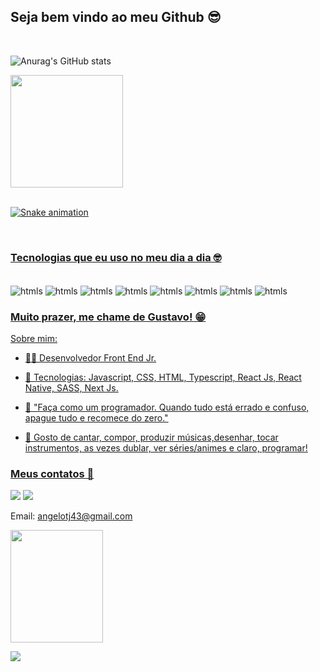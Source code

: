 ## Seja bem vindo ao meu Github 😎 
<br>


![Anurag's GitHub stats](https://github-readme-stats.vercel.app/api?username=SouAngelo&show_icons=true&theme=dracula)



<div>
  <a href="https://github.com/SouAngelo">

  <img height="180em" src="https://github-readme-stats.vercel.app/api/top-langs/?username=SouAngelo&layout=compact&langs_count=7&theme=dracula"/>
</div>
<br>

![Snake animation](https://github.com/SouAngelo/SouAngelo/blob/output/github-contribution-grid-snake.svg)
 
<br>

### Tecnologias que eu uso no meu dia a dia 🤓

<div style='display: inline-block'><br/>
<img align='center' alt='htmls' src='https://img.shields.io/badge/HTML5-E34F26?style=for-the-badge&logo=html5&logoColor=white'>
<img align='center' alt='htmls' src='https://img.shields.io/badge/CSS3-1572B6?style=for-the-badge&logo=css3&logoColor=white'>
<img align='center' alt='htmls' src='https://img.shields.io/badge/JavaScript-F7DF1E?style=for-the-badge&logo=javascript&logoColor=black'>
 <img align='center' alt='htmls' src='https://img.shields.io/badge/TypeScript-007ACC?style=for-the-badge&logo=typescript&logoColor=white'>
 <img align='center' alt='htmls' src='https://img.shields.io/badge/React-20232A?style=for-the-badge&logo=react&logoColor=61DAFB'>
   <img align='center' alt='htmls' src='https://img.shields.io/badge/React_Native-20232A?style=for-the-badge&logo=react&logoColor=61DAFB'>
  <img align='center' alt='htmls' src='https://img.shields.io/badge/Sass-CC6699?style=for-the-badge&logo=sass&logoColor=white'>

  <img align='center' alt='htmls' src='https://img.shields.io/badge/next.js-000000?style=for-the-badge&logo=nextdotjs&logoColor=white'>
</div><br/>


### Muito prazer, me chame de Gustavo! 😁

Sobre mim:

- 👨‍🎓 
Desenvolvedor Front End Jr.

- 🔰 Tecnologias: Javascript, CSS, HTML, Typescript, React Js, React Native, SASS, Next Js. 

- 🤖 "Faça como um programador. Quando tudo está errado e confuso, apague tudo e recomece do zero."

- 🎵 Gosto de cantar, compor, produzir músicas,desenhar, tocar instrumentos, as vezes dublar, ver séries/animes e claro, programar! 

### Meus contatos 📱 <br/>
<a href="https://www.linkedin.com/in/souangelogustavo/"><img src="https://img.shields.io/badge/LinkedIn-0077B5?style=for-the-badge&logo=linkedin&logoColor=white"></a>
<a href='https://www.instagram.com/hirotoofc/'><img src='https://img.shields.io/badge/Instagram-E4405F?style=for-the-badge&logo=instagram&logoColor=white'></a>

Email: angelotj43@gmail.com

<img align="center" width="148" height="180" src="https://media1.tenor.com/images/68e8337fb4eb7e40645d832c64762a8b/tenor.gif?itemid=19443613">
</div>
 <br>

![](https://komarev.com/ghpvc/?username=your-github-SouAngelo)
 
</div>

